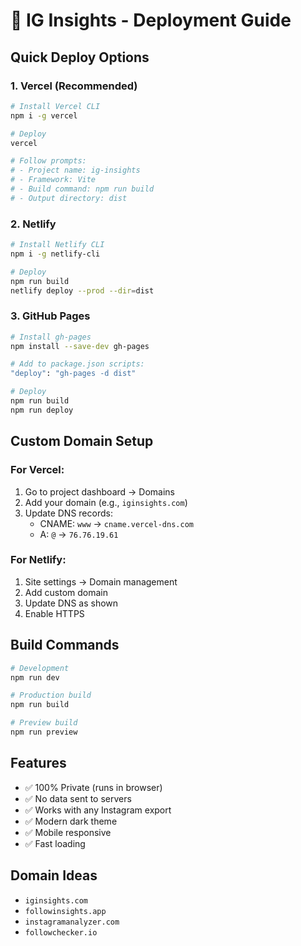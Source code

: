 # 🚀 IG Insights - Deployment Guide

## Quick Deploy Options

### 1. Vercel (Recommended)
```bash
# Install Vercel CLI
npm i -g vercel

# Deploy
vercel

# Follow prompts:
# - Project name: ig-insights
# - Framework: Vite
# - Build command: npm run build
# - Output directory: dist
```

### 2. Netlify
```bash
# Install Netlify CLI
npm i -g netlify-cli

# Deploy
npm run build
netlify deploy --prod --dir=dist
```

### 3. GitHub Pages
```bash
# Install gh-pages
npm install --save-dev gh-pages

# Add to package.json scripts:
"deploy": "gh-pages -d dist"

# Deploy
npm run build
npm run deploy
```

## Custom Domain Setup

### For Vercel:
1. Go to project dashboard → Domains
2. Add your domain (e.g., `iginsights.com`)
3. Update DNS records:
   - CNAME: `www` → `cname.vercel-dns.com`
   - A: `@` → `76.76.19.61`

### For Netlify:
1. Site settings → Domain management
2. Add custom domain
3. Update DNS as shown
4. Enable HTTPS

## Build Commands
```bash
# Development
npm run dev

# Production build
npm run build

# Preview build
npm run preview
```

## Features
- ✅ 100% Private (runs in browser)
- ✅ No data sent to servers
- ✅ Works with any Instagram export
- ✅ Modern dark theme
- ✅ Mobile responsive
- ✅ Fast loading

## Domain Ideas
- `iginsights.com`
- `followinsights.app`
- `instagramanalyzer.com`
- `followchecker.io`
